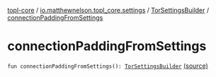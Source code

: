 [topl-core](../../index.md) / [io.matthewnelson.topl_core.settings](../index.md) / [TorSettingsBuilder](index.md) / [connectionPaddingFromSettings](./connection-padding-from-settings.md)

# connectionPaddingFromSettings

`fun connectionPaddingFromSettings(): `[`TorSettingsBuilder`](index.md) [(source)](https://github.com/05nelsonm/TorOnionProxyLibrary-Android/blob/master/topl-core/src/main/java/io/matthewnelson/topl_core/settings/TorSettingsBuilder.kt#L285)